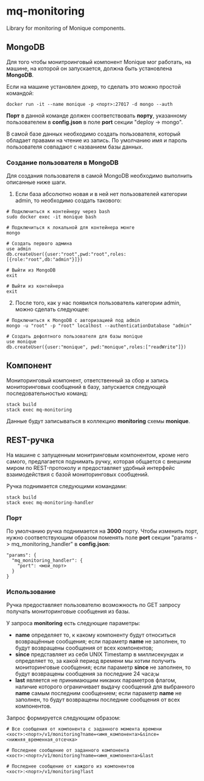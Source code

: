 # mq-monitoring
Library for monitoring of Monique components.

## MongoDB

Для того чтобы монитроинговый компонент Monique мог работать, на машине, на которой он запускается, должна быть установлена **MongoDB**.

Если на машине установлен докер, то сделать это можно простой командой:

```
docker run -it --name monique -p <порт>:27017 -d mongo --auth
```

**Порт** в данной команде должен соответствовать **порту**, указанному пользователем в **config.json** в поле **port** секции "deploy -> mongo".

В самой базе данных необходимо создать пользователя, который обладает правами на чтение из запись. 
По умолчанию имя и пароль пользователя совпадают с названием базы данных.

### Создание пользователя в MongoDB

Для создания пользователя в самой MongoDB необходимо выполнить описанные ниже шаги.

1. Если база абсолютно новая и в ней нет пользователей категории admin, то необходимо создать такового:

```
# Подключиться к контейнеру через bash
sudo docker exec -it monique bash

# Подключиться к локальной для контейнера монге
mongo

# Создать первого админа
use admin
db.createUser({user:"root",pwd:"root",roles:[{role:"root",db:"admin"}]})

# Выйти из MongoDB
exit

# Выйти из контейнера
exit
```
2. После того, как у нас появился пользователь категории admin, можно сделать следующее:

```
# Подключиться к MongoDB с авторизацией под admin
mongo -u "root" -p "root" localhost --authenticationDatabase "admin"

# Создать дефолтного пользователя для базы monique
use monique
db.createUser({user:"monique", pwd:"monique",roles:["readWrite"]})
```

## Компонент

Мониторинговый компонент, ответственный за сбор и запись мониторинговых сообщений в базу, запускается следующей последовательностью команд:

```
stack build
stack exec mq-monitoring
```

Данные будут записываться в коллекцию **monitoring** схемы **monique**.

## REST-ручка

На машине с запущенным монитринговым компонентом, кроме него самого, предлагается поднимать ручку, которая общается с внешним миром по REST-протоколу и предоставляет удобный интерфейс
взаимодействия с базой мониторинговых сообщений.

Ручка поднимается следующими командами:

```
stack build
stack exec mq-monitoring-handler
```

### Порт

По умолчанию ручка поднимается на **3000** порту. Чтобы изменить порт, нужно соответствующим образом поменять поле **port** секции "params -> mq_monitoring_handler" в **config.json**:

```
"params": {
  "mq_monitoring_handler": {
    "port": <мой_порт>
  }
}
```

### Использование

Ручка предоставляет пользователю возможность по GET запросу получать мониторинговые сообщения из базы.

У запроса **monitoring** есть следующие параметры:

* **name** определяет то, к какому компоненту будут относиться возвращённые сообщения; если параметр **name** не заполнен, то будут возвращены сообщения от всех компонентов;
* **since** представляет из себя UNIX Timestamp в миллисекундах и определяет то, за какой период времени мы хотим получить мониторинговые сообщения;
если параметр **since** не заполнен, то будут возвращены сообщения за последние 24 часа;ы
* **last** является не принимающим никаких параметров флагом, наличие которого ограничивает выдачу сообщений для выбранного **name** самым последним сообщением; если параметр **name** не заполнен, то будут возвращены последние сообщения от всех компонентов.

Запрос формируется следующим образом:

```
# Все сообщения от компонента с заданного момента времени
<хост>:<порт>/v1/monitoring?name=<имя_компонента>&since=<нижняя_временная_отсечка>

# Последнее сообщение от заданного компонента
<хост>:<порт>/v1/monitoring?name=<имя_компонента>&last

# Последнее сообщение от каждого из компонентов
<хост>:<порт>/v1/monitoring?last
```